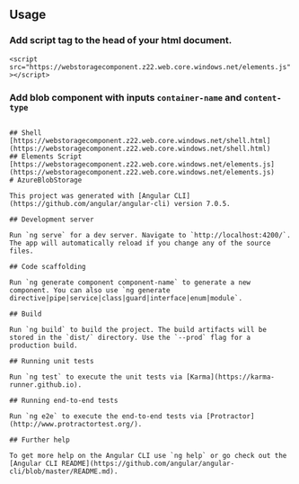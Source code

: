 ## Usage
### Add script tag to the head of your html document. 
  ```<script src="https://webstoragecomponent.z22.web.core.windows.net/elements.js"></script>```
### Add blob component with inputs `container-name` and `content-type`
  ```<blob-storage container-name="mysetupsheet" content-type="image/jpeg"></blob-storage>

## Shell
[https://webstoragecomponent.z22.web.core.windows.net/shell.html](https://webstoragecomponent.z22.web.core.windows.net/shell.html)
## Elements Script
[https://webstoragecomponent.z22.web.core.windows.net/elements.js](https://webstoragecomponent.z22.web.core.windows.net/elements.js)
# AzureBlobStorage

This project was generated with [Angular CLI](https://github.com/angular/angular-cli) version 7.0.5.

## Development server

Run `ng serve` for a dev server. Navigate to `http://localhost:4200/`. The app will automatically reload if you change any of the source files.

## Code scaffolding

Run `ng generate component component-name` to generate a new component. You can also use `ng generate directive|pipe|service|class|guard|interface|enum|module`.

## Build

Run `ng build` to build the project. The build artifacts will be stored in the `dist/` directory. Use the `--prod` flag for a production build.

## Running unit tests

Run `ng test` to execute the unit tests via [Karma](https://karma-runner.github.io).

## Running end-to-end tests

Run `ng e2e` to execute the end-to-end tests via [Protractor](http://www.protractortest.org/).

## Further help

To get more help on the Angular CLI use `ng help` or go check out the [Angular CLI README](https://github.com/angular/angular-cli/blob/master/README.md).
